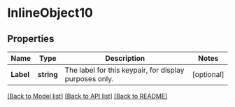 # InlineObject10

## Properties

Name | Type | Description | Notes
------------ | ------------- | ------------- | -------------
**Label** | **string** | The label for this keypair, for display purposes only. | [optional] 

[[Back to Model list]](../README.md#documentation-for-models) [[Back to API list]](../README.md#documentation-for-api-endpoints) [[Back to README]](../README.md)


